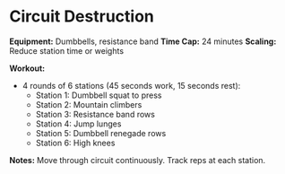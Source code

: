 # Circuit Destruction

**Equipment:** Dumbbells, resistance band
**Time Cap:** 24 minutes
**Scaling:** Reduce station time or weights

**Workout:**
- 4 rounds of 6 stations (45 seconds work, 15 seconds rest):
  - Station 1: Dumbbell squat to press
  - Station 2: Mountain climbers
  - Station 3: Resistance band rows
  - Station 4: Jump lunges
  - Station 5: Dumbbell renegade rows
  - Station 6: High knees

**Notes:**
Move through circuit continuously. Track reps at each station.